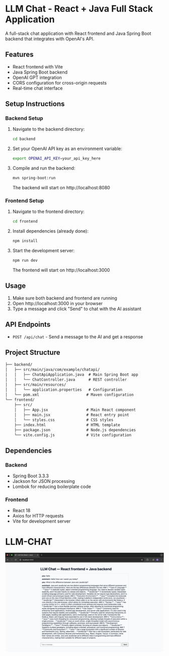 # LLM Chat - React + Java Full Stack Application

A full-stack chat application with React frontend and Java Spring Boot backend that integrates with OpenAI's API.

## Features

- React frontend with Vite
- Java Spring Boot backend
- OpenAI GPT integration
- CORS configuration for cross-origin requests
- Real-time chat interface

## Setup Instructions

### Backend Setup

1. Navigate to the backend directory:
   ```bash
   cd backend
   ```

2. Set your OpenAI API key as an environment variable:
   ```bash
   export OPENAI_API_KEY=your_api_key_here
   ```

3. Compile and run the backend:
   ```bash
   mvn spring-boot:run
   ```
   The backend will start on http://localhost:8080

### Frontend Setup

1. Navigate to the frontend directory:
   ```bash
   cd frontend
   ```

2. Install dependencies (already done):
   ```bash
   npm install
   ```

3. Start the development server:
   ```bash
   npm run dev
   ```
   The frontend will start on http://localhost:3000

## Usage

1. Make sure both backend and frontend are running
2. Open http://localhost:3000 in your browser
3. Type a message and click "Send" to chat with the AI assistant

## API Endpoints

- `POST /api/chat` - Send a message to the AI and get a response

## Project Structure

```
├── backend/
│   ├── src/main/java/com/example/chatapi/
│   │   ├── ChatApiApplication.java  # Main Spring Boot app
│   │   └── ChatController.java      # REST controller
│   ├── src/main/resources/
│   │   └── application.properties   # Configuration
│   └── pom.xml                     # Maven configuration
└── frontend/
    ├── src/
    │   ├── App.jsx                 # Main React component
    │   ├── main.jsx                # React entry point
    │   └── styles.css              # CSS styles
    ├── index.html                  # HTML template
    ├── package.json                # Node.js dependencies
    └── vite.config.js              # Vite configuration
```

## Dependencies

### Backend
- Spring Boot 3.3.3
- Jackson for JSON processing
- Lombok for reducing boilerplate code

### Frontend
- React 18
- Axios for HTTP requests
- Vite for development server
# LLM-CHAT
![alt text](<Screenshot 2025-08-26 at 13.46.04-1.png>)